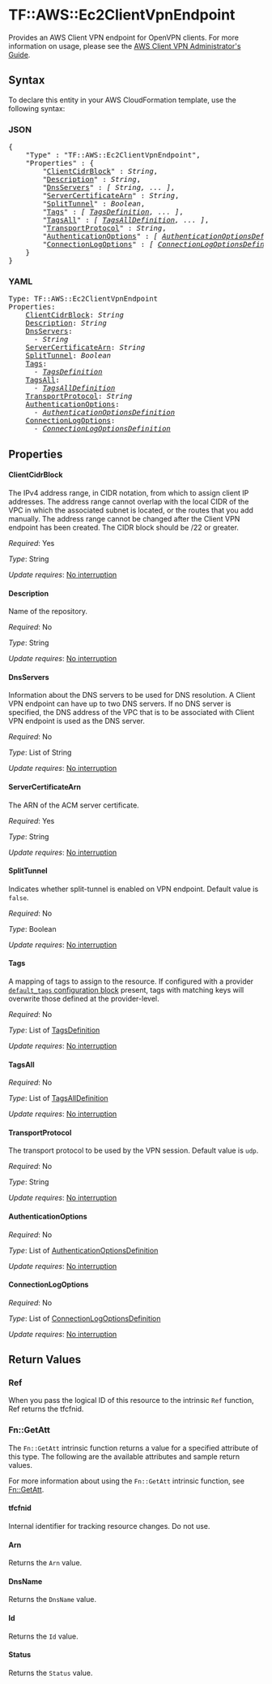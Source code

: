 # TF::AWS::Ec2ClientVpnEndpoint

Provides an AWS Client VPN endpoint for OpenVPN clients. For more information on usage, please see the
[AWS Client VPN Administrator's Guide](https://docs.aws.amazon.com/vpn/latest/clientvpn-admin/what-is.html).

## Syntax

To declare this entity in your AWS CloudFormation template, use the following syntax:

### JSON

<pre>
{
    "Type" : "TF::AWS::Ec2ClientVpnEndpoint",
    "Properties" : {
        "<a href="#clientcidrblock" title="ClientCidrBlock">ClientCidrBlock</a>" : <i>String</i>,
        "<a href="#description" title="Description">Description</a>" : <i>String</i>,
        "<a href="#dnsservers" title="DnsServers">DnsServers</a>" : <i>[ String, ... ]</i>,
        "<a href="#servercertificatearn" title="ServerCertificateArn">ServerCertificateArn</a>" : <i>String</i>,
        "<a href="#splittunnel" title="SplitTunnel">SplitTunnel</a>" : <i>Boolean</i>,
        "<a href="#tags" title="Tags">Tags</a>" : <i>[ <a href="tagsdefinition.md">TagsDefinition</a>, ... ]</i>,
        "<a href="#tagsall" title="TagsAll">TagsAll</a>" : <i>[ <a href="tagsalldefinition.md">TagsAllDefinition</a>, ... ]</i>,
        "<a href="#transportprotocol" title="TransportProtocol">TransportProtocol</a>" : <i>String</i>,
        "<a href="#authenticationoptions" title="AuthenticationOptions">AuthenticationOptions</a>" : <i>[ <a href="authenticationoptionsdefinition.md">AuthenticationOptionsDefinition</a>, ... ]</i>,
        "<a href="#connectionlogoptions" title="ConnectionLogOptions">ConnectionLogOptions</a>" : <i>[ <a href="connectionlogoptionsdefinition.md">ConnectionLogOptionsDefinition</a>, ... ]</i>
    }
}
</pre>

### YAML

<pre>
Type: TF::AWS::Ec2ClientVpnEndpoint
Properties:
    <a href="#clientcidrblock" title="ClientCidrBlock">ClientCidrBlock</a>: <i>String</i>
    <a href="#description" title="Description">Description</a>: <i>String</i>
    <a href="#dnsservers" title="DnsServers">DnsServers</a>: <i>
      - String</i>
    <a href="#servercertificatearn" title="ServerCertificateArn">ServerCertificateArn</a>: <i>String</i>
    <a href="#splittunnel" title="SplitTunnel">SplitTunnel</a>: <i>Boolean</i>
    <a href="#tags" title="Tags">Tags</a>: <i>
      - <a href="tagsdefinition.md">TagsDefinition</a></i>
    <a href="#tagsall" title="TagsAll">TagsAll</a>: <i>
      - <a href="tagsalldefinition.md">TagsAllDefinition</a></i>
    <a href="#transportprotocol" title="TransportProtocol">TransportProtocol</a>: <i>String</i>
    <a href="#authenticationoptions" title="AuthenticationOptions">AuthenticationOptions</a>: <i>
      - <a href="authenticationoptionsdefinition.md">AuthenticationOptionsDefinition</a></i>
    <a href="#connectionlogoptions" title="ConnectionLogOptions">ConnectionLogOptions</a>: <i>
      - <a href="connectionlogoptionsdefinition.md">ConnectionLogOptionsDefinition</a></i>
</pre>

## Properties

#### ClientCidrBlock

The IPv4 address range, in CIDR notation, from which to assign client IP addresses. The address range cannot overlap with the local CIDR of the VPC in which the associated subnet is located, or the routes that you add manually. The address range cannot be changed after the Client VPN endpoint has been created. The CIDR block should be /22 or greater.

_Required_: Yes

_Type_: String

_Update requires_: [No interruption](https://docs.aws.amazon.com/AWSCloudFormation/latest/UserGuide/using-cfn-updating-stacks-update-behaviors.html#update-no-interrupt)

#### Description

Name of the repository.

_Required_: No

_Type_: String

_Update requires_: [No interruption](https://docs.aws.amazon.com/AWSCloudFormation/latest/UserGuide/using-cfn-updating-stacks-update-behaviors.html#update-no-interrupt)

#### DnsServers

Information about the DNS servers to be used for DNS resolution. A Client VPN endpoint can have up to two DNS servers. If no DNS server is specified, the DNS address of the VPC that is to be associated with Client VPN endpoint is used as the DNS server.

_Required_: No

_Type_: List of String

_Update requires_: [No interruption](https://docs.aws.amazon.com/AWSCloudFormation/latest/UserGuide/using-cfn-updating-stacks-update-behaviors.html#update-no-interrupt)

#### ServerCertificateArn

The ARN of the ACM server certificate.

_Required_: Yes

_Type_: String

_Update requires_: [No interruption](https://docs.aws.amazon.com/AWSCloudFormation/latest/UserGuide/using-cfn-updating-stacks-update-behaviors.html#update-no-interrupt)

#### SplitTunnel

Indicates whether split-tunnel is enabled on VPN endpoint. Default value is `false`.

_Required_: No

_Type_: Boolean

_Update requires_: [No interruption](https://docs.aws.amazon.com/AWSCloudFormation/latest/UserGuide/using-cfn-updating-stacks-update-behaviors.html#update-no-interrupt)

#### Tags

A mapping of tags to assign to the resource. If configured with a provider [`default_tags` configuration block](https://www.terraform.io/docs/providers/aws/index.html#default_tags-configuration-block) present, tags with matching keys will overwrite those defined at the provider-level.

_Required_: No

_Type_: List of <a href="tagsdefinition.md">TagsDefinition</a>

_Update requires_: [No interruption](https://docs.aws.amazon.com/AWSCloudFormation/latest/UserGuide/using-cfn-updating-stacks-update-behaviors.html#update-no-interrupt)

#### TagsAll

_Required_: No

_Type_: List of <a href="tagsalldefinition.md">TagsAllDefinition</a>

_Update requires_: [No interruption](https://docs.aws.amazon.com/AWSCloudFormation/latest/UserGuide/using-cfn-updating-stacks-update-behaviors.html#update-no-interrupt)

#### TransportProtocol

The transport protocol to be used by the VPN session. Default value is `udp`.

_Required_: No

_Type_: String

_Update requires_: [No interruption](https://docs.aws.amazon.com/AWSCloudFormation/latest/UserGuide/using-cfn-updating-stacks-update-behaviors.html#update-no-interrupt)

#### AuthenticationOptions

_Required_: No

_Type_: List of <a href="authenticationoptionsdefinition.md">AuthenticationOptionsDefinition</a>

_Update requires_: [No interruption](https://docs.aws.amazon.com/AWSCloudFormation/latest/UserGuide/using-cfn-updating-stacks-update-behaviors.html#update-no-interrupt)

#### ConnectionLogOptions

_Required_: No

_Type_: List of <a href="connectionlogoptionsdefinition.md">ConnectionLogOptionsDefinition</a>

_Update requires_: [No interruption](https://docs.aws.amazon.com/AWSCloudFormation/latest/UserGuide/using-cfn-updating-stacks-update-behaviors.html#update-no-interrupt)

## Return Values

### Ref

When you pass the logical ID of this resource to the intrinsic `Ref` function, Ref returns the tfcfnid.

### Fn::GetAtt

The `Fn::GetAtt` intrinsic function returns a value for a specified attribute of this type. The following are the available attributes and sample return values.

For more information about using the `Fn::GetAtt` intrinsic function, see [Fn::GetAtt](https://docs.aws.amazon.com/AWSCloudFormation/latest/UserGuide/intrinsic-function-reference-getatt.html).

#### tfcfnid

Internal identifier for tracking resource changes. Do not use.

#### Arn

Returns the <code>Arn</code> value.

#### DnsName

Returns the <code>DnsName</code> value.

#### Id

Returns the <code>Id</code> value.

#### Status

Returns the <code>Status</code> value.

